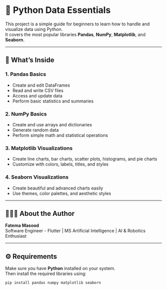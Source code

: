 # 🧠 Python Data Essentials

This project is a simple guide for beginners to learn how to handle and visualize data using Python.  
It covers the most popular libraries  **Pandas**, **NumPy**, **Matplotlib**, and **Seaborn**.

---

## 📘 What’s Inside

### 1. Pandas Basics
- Create and edit DataFrames  
- Read and write CSV files  
- Access and update data  
- Perform basic statistics and summaries  

### 2. NumPy Basics
- Create and use arrays and dictionaries  
- Generate random data  
- Perform simple math and statistical operations  

### 3. Matplotlib Visualizations
- Create line charts, bar charts, scatter plots, histograms, and pie charts  
- Customize with colors, labels, titles, and styles  

### 4. Seaborn Visualizations
- Create beautiful and advanced charts easily  
- Use themes, color palettes, and aesthetic styles  

---

## 👩🏻‍💻 About the Author

**Fatema Masood**  
Software Engineer - Flutter | MS Artificial Intelligence | AI & Robotics Enthusiast  

---

## ⚙️ Requirements

Make sure you have **Python** installed on your system.  
Then install the required libraries using:

```bash
pip install pandas numpy matplotlib seaborn
